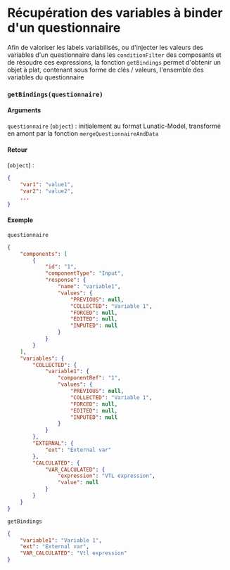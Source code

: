 # Récupération des variables à binder d'un questionnaire

Afin de valoriser les labels variabilisés, ou d'injecter les valeurs des variables d'un questionnaire dans les `conditionFilter` des composants et de résoudre ces expressions, la fonction `getBindings` permet d'obtenir un objet à plat, contenant sous forme de clés / valeurs, l'ensemble des variables du questionnaire

### `getBindings(questionnaire)`

#### Arguments

`questionnaire` (`object`) : initialement au format Lunatic-Model, transformé en amont par la fonction `mergeQuestionnaireAndData`

#### Retour

(`object`) :

```json
{
    "var1": "value1",
    "var2": "value2",
    ...
}
```

#### Exemple

`questionnaire`

```json
{
	"components": [
		{
			"id": "1",
			"componentType": "Input",
			"response": {
				"name": "variable1",
				"values": {
					"PREVIOUS": null,
					"COLLECTED": "Variable 1",
					"FORCED": null,
					"EDITED": null,
					"INPUTED": null
				}
			}
		}
	],
	"variables": {
		"COLLECTED": {
			"variable1": {
				"componentRef": "1",
				"values": {
					"PREVIOUS": null,
					"COLLECTED": "Variable 1",
					"FORCED": null,
					"EDITED": null,
					"INPUTED": null
				}
			}
		},
		"EXTERNAL": {
			"ext": "External var"
		},
		"CALCULATED": {
			"VAR_CALCULATED": {
				"expression": "VTL expression",
				"value": null
			}
		}
	}
}
```

`getBindings`

```json
{
	"variable1": "Variable 1",
	"ext": "External var",
	"VAR_CALCULATED": "Vtl expression"
}
```
